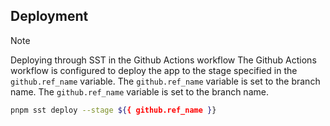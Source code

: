 ## Deployment

> [!NOTE]
> Deploying through SST in the Github Actions workflow
> The Github Actions workflow is configured to deploy the app to the stage specified in the `github.ref_name` variable.
> The `github.ref_name` variable is set to the branch name.
> The `github.ref_name` variable is set to the branch name.



```bash
pnpm sst deploy --stage ${{ github.ref_name }}
```

